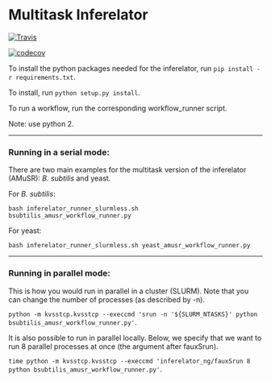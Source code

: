 # Multitask Inferelator

[![Travis](https://api.travis-ci.org/simonsfoundation/inferelator_ng.svg?branch=master)](https://travis-ci.org/simonsfoundation/inferelator_ng)

[![codecov](https://codecov.io/gh/simonsfoundation/inferelator_ng/branch/master/graph/badge.svg)](https://codecov.io/gh/simonsfoundation/inferelator_ng)

To install the python packages needed for the inferelator, run `pip install -r requirements.txt`.

To install, run `python setup.py install`.

To run a workflow, run the corresponding workflow_runner script.

Note: use python 2.

----------
### Running in a serial mode:

There are two main examples for the multitask version of the inferelator (AMuSR): *B. subtilis* and yeast.

For *B. subtilis*:

`bash inferelator_runner_slurmless.sh bsubtilis_amusr_workflow_runner.py`


For yeast:

`bash inferelator_runner_slurmless.sh yeast_amusr_workflow_runner.py`

----------

### Running in parallel mode:

This is how you would run in parallel in a cluster (SLURM). Note that you can change the number of processes (as described by -n).

`python -m kvsstcp.kvsstcp --execcmd 'srun -n '${SLURM_NTASKS}' python bsubtilis_amusr_workflow_runner.py'`.


It is also possible to run in parallel locally. Below, we specify that we want to run 8 parallel processes at once (the argument after fauxSrun).

`time python -m kvsstcp.kvsstcp --execcmd 'inferelator_ng/fauxSrun 8 python bsubtilis_amusr_workflow_runner.py'`.

